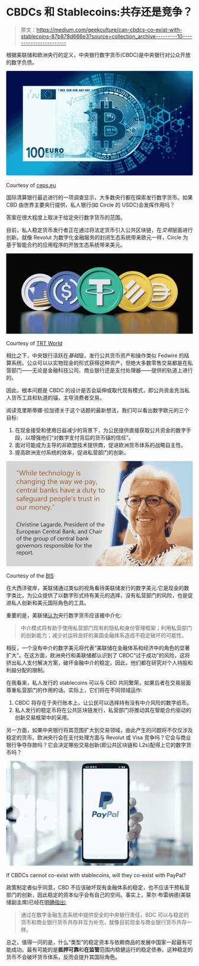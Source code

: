 # CBDCs 和 Stablecoins:共存还是竞争？

> 原文：<https://medium.com/geekculture/can-cbdcs-co-exist-with-stablecoins-87b878d666e3?source=collection_archive---------10----------------------->

根据美联储和欧洲央行的定义，中央银行数字货币(CBDC)是中央银行对公众开放的数字负债。

![](img/51ec43b048fff15a11a87cbb82be0cec.png)

Courtesy of [ceps.eu](https://www.ceps.eu/ceps-publications/central-bank-digital-currencies/)

国际清算银行最近进行的一项调查显示，大多数央行都在探索发行数字货币。如果 CBD 由世界主要央行提供，私人银行(如 Circle 的 USDC)会发挥作用吗？

答案在很大程度上取决于给定央行数字货币的范围。

目前，私人稳定货币发行者正在通过将法定货币引入公共区块链，在*交易*层面进行创新。就像 Revolut 为数字化金融服务的封闭生态系统带来欧元一样，Circle 为基于智能合约的应用程序的开放生态系统带来美元。

![](img/d40e230805d0e1921229a97291a704db.png)

Courtesy of [TRT World](https://www.trtworld.com/magazine/what-are-stablecoins-and-how-did-they-trigger-a-crypto-market-crash-57370)

相比之下，中央银行活跃在*基础*层，发行公共货币资产和操作类似 Fedwire 的结算系统。公众可以以实物现金的形式获得这种资产，但绝大多数零售交易都是在私营部门——无论是金融科技公司、商业银行还是支付处理器——提供的轨道上进行的。

因此，根本问题是 CBDC 的设计是否会延伸或取代现有模式，即公共资金充当私人货币工具和轨道的锚，主导消费者交易。

阅读克里斯蒂娜·拉加德关于这个话题的最新想法，我们可以看出数字欧元的三个目标:

1.  在现金接受和使用日益减少的背景下，为公民提供直接获取公共资金的数字手段，以增强他们“对数字支付背后的货币锚的信任”。
2.  面对可能成为主导的非欧盟技术提供商，促进欧洲货币体系的战略自主性。
3.  提高欧洲支付系统的效率，促进私营部门的创新。

![](img/70569568df43dc20bab5f627c5d7a331.png)

Courtesy of the [BIS](https://twitter.com/bis_org/status/1314461851846094853?lang=pl)

在大西洋彼岸，美联储通过类似的视角看待美联储发行的数字美元:它是现金的数字类比，为公众提供了以数字形式持有美元的选择，没有私营部门的风险，也是促进私人创新和美元国际角色的工具。

重要的是，美联储[认为](https://www.federalreserve.gov/publications/files/money-and-payments-20220120.pdf)央行数字货币应该被中介化:

> 中介模式将有助于使用私营部门现有的隐私和身份管理框架；利用私营部门的创新能力；减少对运转良好的美国金融体系造成不稳定破坏的可能性。

相反，一个没有中介的数字美元将代表“美联储在金融体系和经济中的角色的显著扩大”。在这方面，欧洲央行和美联储都认识到了 CBDC“过于成功”的风险，这将挤出私人支付解决方案，破坏金融中介的稳定。因此，他们都在研究对个人持股和利益分配的限制。

在我看来，私人发行的 stablecoins 可以与 CBD 共同繁荣，如果后者在交易层面尊重私营部门的作用的话。实际上，它们将在不同领域运作:

1.  CBDC 将存在于央行账本上，让公民可以选择持有没有中介风险的数字纸币。
2.  私人发行的稳定币将在公共区块链发行，私营部门将推动其在智能合约驱动的创新交易框架中的采用。

另一方面，如果中央银行将其范围扩大到交易领域，由此产生的问题将不仅仅涉及稳定的货币。欧洲央行会在支付处理方面与 Revolut 或 Visa 竞争吗？它会与商业银行争夺存款吗？它会决定哪些交易创新(即公共区块链和 L2s)配得上它的数字货币吗？

![](img/f51730a2118c35ad7f3da7a59e7632eb.png)

If CBDCs cannot co-exist with stablecoins, will they co-exist with PayPal?

政策制定者似乎同意，CBD 不应该破坏现有金融体系的稳定，也不应该干预私营部门的创新，因此稳定的资本似乎会有自己的空间。事实上，莱尔·布雷纳德(美联储副主席)已经在[明确指出:](https://www.coindesk.com/policy/2022/05/26/federal-vice-chair-lael-brainard-says-cbdc-could-coexist-with-stablecoins/)

> 通过在数字金融生态系统中提供安全的中央银行责任，BDC 可以与稳定的货币和商业银行货币共存并互为补充，就像目前现金与商业银行货币共存一样。

总之，值得一问的是，什么“类型”的稳定资本与依赖商品的发展中国家一起最有可能成功。最有可能的是**抵押可靠**和**在监管**范围内稳健运行的稳定债券。这种稳定的货币不会破坏货币体系，反而会提升其国际角色。